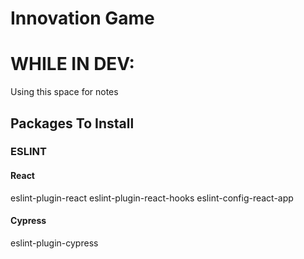 # Innovation Game


# WHILE IN DEV:

Using this space for notes

## Packages To Install

### ESLINT

#### React
eslint-plugin-react
eslint-plugin-react-hooks
eslint-config-react-app

#### Cypress
eslint-plugin-cypress